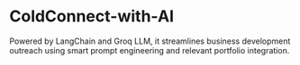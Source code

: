 # ColdConnect-with-AI
Powered by LangChain and Groq LLM, it streamlines business development outreach using smart prompt engineering and relevant portfolio integration.
